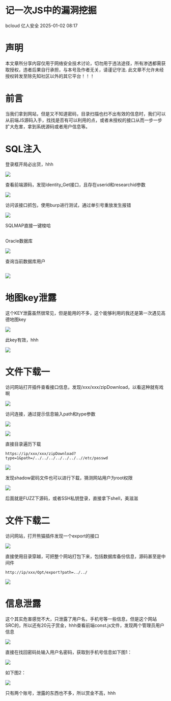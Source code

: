 #  记一次JS中的漏洞挖掘   
bcloud  亿人安全   2025-01-02 08:17  
  
# 声明  
  
本文章所分享内容仅用于网络安全技术讨论，切勿用于违法途径，所有渗透都需获取授权，违者后果自行承担，与本号及作者无关，请谨记守法. 此文章不允许未经授权转发至除先知社区以外的其它平台！！！  
# 前言  
  
当我们拿到网站，但是又不知道密码，目录扫描也扫不出有效的信息时，我们可以从前端JS源码入手，找找是否有可以利用的点，或者未授权的接口从而一步一步扩大危害，拿到系统源码或者用户信息等。  
# SQL注入  
  
登录框开局必出货，hhh  
  
![](https://mmbiz.qpic.cn/mmbiz_png/iar31WKQlTTqKtFPNDxSuZNYRGkGQU0x9zFRBSODFwB9dsZ0Uyrz8kUic59WApyiaXbJqakAz1L8mUQHQNhPBpuJA/640?wx_fmt=png&from=appmsg "")  
  
查看前端源码，发现Identity_Get接口，且存在userid和researchid参数  
  
![](https://mmbiz.qpic.cn/mmbiz_png/iar31WKQlTTqKtFPNDxSuZNYRGkGQU0x9IZgjd5xvsRGZ3s51pkBsfGPlHwVdcnU6jTNZxz81UyrvGJo5ub8oOQ/640?wx_fmt=png&from=appmsg "")  
  
访问该接口抓包，使用burp进行测试，通过单引号重放发生报错  
  
![](https://mmbiz.qpic.cn/mmbiz_png/iar31WKQlTTqKtFPNDxSuZNYRGkGQU0x9X95zA39jBLX6ybfO4WNNqg9XPn51yFbAaaoibscuicyASuGicoZ2NYAjQ/640?wx_fmt=png&from=appmsg "")  
  
SQLMAP直接一键梭哈  
```
```  
  
Oracle数据库  
  
![](https://mmbiz.qpic.cn/mmbiz_png/iar31WKQlTTqKtFPNDxSuZNYRGkGQU0x9Vbu0EjhGvV0K5XtibYAproibzicEhuwdhViaNnm3cAHPPtPfeMJg0aNa0Q/640?wx_fmt=png&from=appmsg "")  
  
查询当前数据库用户  
```
```  
  
![](https://mmbiz.qpic.cn/mmbiz_png/iar31WKQlTTqKtFPNDxSuZNYRGkGQU0x9xM8A5jAbOu9CmjqlMWcwMZQ8zHy0yRj1CfAbvblq9Obiba9rib8LicE4A/640?wx_fmt=png&from=appmsg "")  
# 地图key泄露  
  
这个KEY泄露虽然很常见，但是能用的不多，这个能够利用的我还是第一次遇见高德地图key  
  
![](https://mmbiz.qpic.cn/mmbiz_png/iar31WKQlTTqKtFPNDxSuZNYRGkGQU0x9N1Phh9quiad5X7MZa3A7Ktk05fpwZGwxicypxVTZ452F1T4Z1hMlXwicg/640?wx_fmt=png&from=appmsg "")  
  
此key有效，hhh  
  
![](https://mmbiz.qpic.cn/mmbiz_png/iar31WKQlTTqKtFPNDxSuZNYRGkGQU0x96osZiaaYNXdDhXEH7l03aMAic4MWicAgmrfmmlR1whH8SibsO3VbXYDFKA/640?wx_fmt=png&from=appmsg "")  
# 文件下载一  
  
访问网站打开插件查看接口信息，发现/xxx/xxx/zipDownload，以看这种就有戏啊  
  
![](https://mmbiz.qpic.cn/mmbiz_png/iar31WKQlTTqKtFPNDxSuZNYRGkGQU0x9F5lCPzL4XXXAVDAV4qgeHGiabCKlaAasQTufXMMt1JxYHzFQBrK4Z8A/640?wx_fmt=png&from=appmsg "")  
  
访问连接，通过提示信息输入path和type参数  
  
![](https://mmbiz.qpic.cn/mmbiz_png/iar31WKQlTTqKtFPNDxSuZNYRGkGQU0x96XoDu0vUlYp7zPp0sOKpHibw5eAumEbyAVHoJayaWVnEdvFXPMf4iaGA/640?wx_fmt=png&from=appmsg "")  
  
![](https://mmbiz.qpic.cn/mmbiz_png/iar31WKQlTTqKtFPNDxSuZNYRGkGQU0x9f8NoEehXdXX0ffCOcB5saAItOYxk47oOfRPDHOJy8JDW19X6HXnEOQ/640?wx_fmt=png&from=appmsg "")  
  
直接目录遍历下载  
```
https://ip/xxx/xxx/zipDownload?type=1&path=/../../../../../../..//etc/passwd
```  
  
![](https://mmbiz.qpic.cn/mmbiz_png/iar31WKQlTTqKtFPNDxSuZNYRGkGQU0x9tpn35mAJQZiaJDSgZhfSwkJOgYBcEKZatnQy2GpVMibyoXxkfHWZKKeQ/640?wx_fmt=png&from=appmsg "")  
  
发现shadow密码文件也可以进行下载，猜测网站用户为root权限  
  
![](https://mmbiz.qpic.cn/mmbiz_png/iar31WKQlTTqKtFPNDxSuZNYRGkGQU0x9XZYr3RxicHQAh4WwmXG0vLibCc02NfFDNtZamjRpTAGhzHQXPHl4VOng/640?wx_fmt=png&from=appmsg "")  
  
后面就是FUZZ下源码，或者SSH私钥登录，直接拿下shell，美滋滋  
# 文件下载二  
  
访问网站，打开熊猫插件发现一个export的接口  
  
![](https://mmbiz.qpic.cn/mmbiz_png/iar31WKQlTTqKtFPNDxSuZNYRGkGQU0x9OKL1sZGiaVdKUibLnU5I4mru6WV4EITDn1TXHk4N45ibk3oeiaXczrriczw/640?wx_fmt=png&from=appmsg "")  
  
直接使用目录穿越，可把整个网站打包下来，包括数据库备份信息，源码甚至是中间件  
```
http://ip/xxx/Opt/export?path=../../
```  
  
![](https://mmbiz.qpic.cn/mmbiz_png/iar31WKQlTTqKtFPNDxSuZNYRGkGQU0x9fBVibsEy2fE7wjFMnfK2PLibRwpaS5uvWeianvfpzIlntwxUsabKGSs0w/640?wx_fmt=png&from=appmsg "")  
# 信息泄露  
  
这个其实危害感觉不大，只泄露了用户名，手机号等一些信息，但是这个网站SRC的，所以还有20元子赏金，hhh查看前端const.js文件，发现两个管理员用户信息  
  
![](https://mmbiz.qpic.cn/mmbiz_png/iar31WKQlTTqKtFPNDxSuZNYRGkGQU0x96IXAEEO8MdiaAN3nYWxMT2tnf9UmzhbWYU9Ct1BhuSggP1bQnYcZQhw/640?wx_fmt=png&from=appmsg "")  
  
直接在找回密码处输入用户名密码，获取到手机号信息如下图1：  
  
![](https://mmbiz.qpic.cn/mmbiz_png/iar31WKQlTTqKtFPNDxSuZNYRGkGQU0x9LZopy46zJSLZrm3rbtsIx9d9p8yrSkRZFhPpqw7mkibP5dzbEynVGOA/640?wx_fmt=png&from=appmsg "")  
  
如下图2：  
  
![](https://mmbiz.qpic.cn/mmbiz_png/iar31WKQlTTqKtFPNDxSuZNYRGkGQU0x9Yuu6y4DXbbevq1CLWvAsMEhfOm1ic8C0FwibrO0H8zuXXp1SqlIwuic9Q/640?wx_fmt=png&from=appmsg "")  
  
只有两个账号，泄露的东西也不多，所以赏金不高，hhh  
  
  
